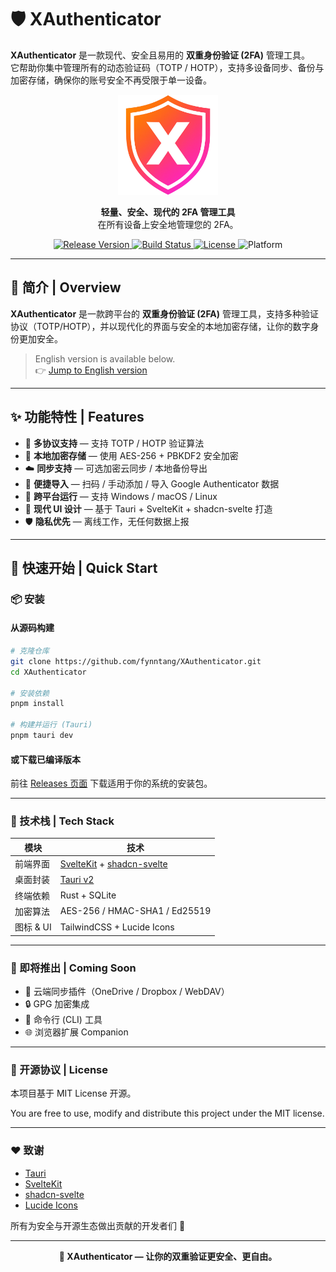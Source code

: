 # 🛡️ XAuthenticator

**XAuthenticator** 是一款现代、安全且易用的 **双重身份验证 (2FA)** 管理工具。  
它帮助你集中管理所有的动态验证码（TOTP / HOTP），支持多设备同步、备份与加密存储，确保你的账号安全不再受限于单一设备。

<p align="center">
  <img src="./.github/icon.png" alt="XAuthenticator Logo" width="160" />
</p>

<p align="center">
  <b>轻量、安全、现代的 2FA 管理工具</b><br/>
  在所有设备上安全地管理您的 2FA。
</p>

<p align="center">
  <a href="https://github.com/fynntang/XAuthenticator/releases">
    <img src="https://img.shields.io/github/v/release/fynntang/XAuthenticator?color=ff4081&label=version&style=for-the-badge" alt="Release Version">
  </a>
  <a href="https://github.com/fynntang/XAuthenticator/actions">
    <img src="https://img.shields.io/github/actions/workflow/status/fynntang/XAuthenticator/build.yml?style=for-the-badge&logo=github" alt="Build Status">
  </a>
  <a href="https://github.com/fynntang/XAuthenticator/blob/main/LICENSE">
    <img src="https://img.shields.io/github/license/fynntang/XAuthenticator?style=for-the-badge" alt="License">
  </a>
  <img src="https://img.shields.io/badge/platform-Windows%20%7C%20macOS%20%7C%20Linux%20%7C%20iOS%20%7C%20Android-blue?style=for-the-badge" alt="Platform">
</p>


---

## 🧭 简介 | Overview

**XAuthenticator** 是一款跨平台的 **双重身份验证 (2FA)** 管理工具，支持多种验证协议（TOTP/HOTP），并以现代化的界面与安全的本地加密存储，让你的数字身份更加安全。

> English version is available below.  
> 👉 [Jump to English version](#english-version)

---

## ✨ 功能特性 | Features

- 🔐 **多协议支持** — 支持 TOTP / HOTP 验证算法
- 💾 **本地加密存储** — 使用 AES-256 + PBKDF2 安全加密
- ☁️ **同步支持** — 可选加密云同步 / 本地备份导出
- 🧩 **便捷导入** — 扫码 / 手动添加 / 导入 Google Authenticator 数据
- 🧱 **跨平台运行** — 支持 Windows / macOS / Linux
- 🎨 **现代 UI 设计** — 基于 Tauri + SvelteKit + shadcn-svelte 打造
- 🛡️ **隐私优先** — 离线工作，无任何数据上报

---

## 🚀 快速开始 | Quick Start

### 📦 安装

#### 从源码构建

```bash
# 克隆仓库
git clone https://github.com/fynntang/XAuthenticator.git
cd XAuthenticator

# 安装依赖
pnpm install

# 构建并运行 (Tauri)
pnpm tauri dev
```

#### 或下载已编译版本

前往 [Releases 页面](https://github.com/fynntang/XAuthenticator/releases) 下载适用于你的系统的安装包。

---

### 🧠 技术栈 | Tech Stack

| 模块      | 技术                                                                             |
|---------|--------------------------------------------------------------------------------|
| 前端界面    | [SvelteKit](https://kit.svelte.dev/) + [shadcn-svelte](https://ui.shadcn.com/) |
| 桌面封装    | [Tauri v2](https://tauri.app/)                                                 |
| 终端依赖    | Rust + SQLite                                                                  |
| 加密算法    | AES-256  / HMAC-SHA1 / Ed25519                                                 |
| 图标 & UI | TailwindCSS + Lucide Icons                                                     |

---

### 🧩 即将推出 | Coming Soon

- 🔄 云端同步插件（OneDrive / Dropbox / WebDAV）
- 🔒 GPG 加密集成
- 🧱 命令行 (CLI) 工具
- 🌐 浏览器扩展 Companion

---

### 🧾 开源协议 | License

本项目基于 MIT License 开源。

You are free to use, modify and distribute this project under the MIT license.

---

### ❤️ 致谢

- [Tauri](https://v2.tauri.app/)
- [SvelteKit](https://svelte.dev/docs/kit/introduction)
- [shadcn-svelte](https://shadcn-svelte.com/)
- [Lucide Icons](https://lucide.dev/icons/)

所有为安全与开源生态做出贡献的开发者们 🙏

---
<p align="center"> <b>🧭 XAuthenticator — 让你的双重验证更安全、更自由。</b> </p>